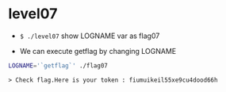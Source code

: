 # level07

- `$ ./level07` show LOGNAME var as flag07

- We can execute getflag by changing LOGNAME
```sh
LOGNAME='`getflag`' ./flag07
```
    > Check flag.Here is your token : fiumuikeil55xe9cu4dood66h
